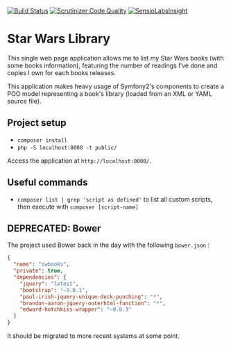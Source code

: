 [![Build Status](https://github.com/gnutix/swbooks/workflows/Code_Checks/badge.svg)](https://github.com/gnutix/swbooks/actions?query=workflow%3ACode_Checks)
[![Scrutinizer Code Quality](https://scrutinizer-ci.com/g/gnutix/swbooks/badges/quality-score.png?b=master)](https://scrutinizer-ci.com/g/gnutix/swbooks/?branch=master)
[![SensioLabsInsight](https://insight.sensiolabs.com/projects/e275cb12-5729-4490-baad-a3898fd71ff9/mini.png)](https://insight.sensiolabs.com/projects/e275cb12-5729-4490-baad-a3898fd71ff9)

Star Wars Library
=================

This single web page application allows me to list my Star Wars books (with some books information), featuring the
number of readings I've done and copies I own for each books releases.

This application makes heavy usage of Symfony2's components to create a POO model representing a book's library (loaded
from an XML or YAML source file).

Project setup
-------------

* `composer install`
* `php -S localhost:8000 -t public/`

Access the application at `http://localhost:8000/`.

Useful commands
---------------

* `composer list | grep 'script as defined'` to list all custom scripts, then execute with `composer [script-name]`

DEPRECATED: Bower
-----------------

The project used Bower back in the day with the following `bower.json` : 

```json
{
  "name": "swbooks",
  "private": true,
  "dependencies": {
    "jquery": "latest",
    "bootstrap": "~3.0.1",
    "paul-irish-jquery-unique-duck-punching": "*",
    "brandon-aaron-jquery-outerhtml-function": "*",
    "edward-hotchkiss-wrapper": "~0.0.3"
  }
}
```

It should be migrated to more recent systems at some point.

